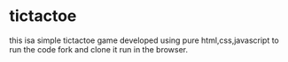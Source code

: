 # tictactoe
this isa 
simple tictactoe game
developed using pure html,css,javascript
to run the code
fork and clone it
run in the browser.
